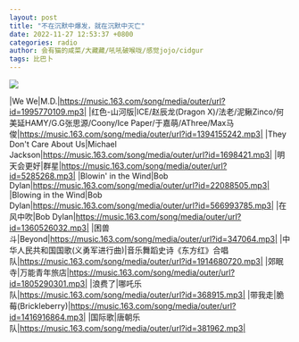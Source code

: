 ```yaml
---
layout: post
title: "不在沉默中爆发，就在沉默中灭亡"
date: 2022-11-27 12:53:37 +0800
categories: radio
author: 会有猫的咸菜/大藏藏/吼吼破喉咙/感觉jojo/cidgur
tags: 比巴卜
---
```

![]({{site.baseurl}}/images/cover_20221127.jpg)

|We We|M.D.|https://music.163.com/song/media/outer/url?id=1995770109.mp3|
|红色-山河版|ICE/赵辰龙(Dragon X)/法老/泥鳅Zinco/何美延HAMY/G.G张思源/Coony/Ice Paper/于嘉萌/AThree/Max马俊|https://music.163.com/song/media/outer/url?id=1394155242.mp3|
|They Don't Care About Us|Michael Jackson|https://music.163.com/song/media/outer/url?id=1698421.mp3|
|明天会更好|群星|https://music.163.com/song/media/outer/url?id=5285268.mp3|
|Blowin' in the Wind|Bob Dylan|https://music.163.com/song/media/outer/url?id=22088505.mp3|
|Blowing in the Wind|Bob Dylan|https://music.163.com/song/media/outer/url?id=566993785.mp3|
|在风中吹|Bob Dylan|https://music.163.com/song/media/outer/url?id=1360526032.mp3|
|困兽斗|Beyond|https://music.163.com/song/media/outer/url?id=347064.mp3|
|中华人民共和国国歌(义勇军进行曲)|音乐舞蹈史诗《东方红》合唱队|https://music.163.com/song/media/outer/url?id=1914680720.mp3|
|郊眠寺|万能青年旅店|https://music.163.com/song/media/outer/url?id=1805290301.mp3|
|浪费了|哪吒乐队|https://music.163.com/song/media/outer/url?id=368915.mp3|
|带我走|脆莓(Brickleberry)|https://music.163.com/song/media/outer/url?id=1416916864.mp3|
|国际歌|唐朝乐队|https://music.163.com/song/media/outer/url?id=381962.mp3|

